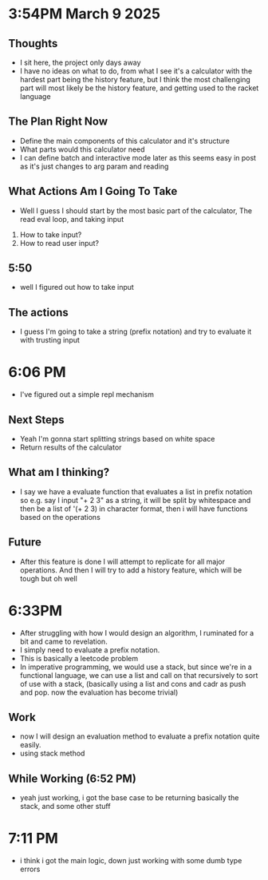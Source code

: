 # 3:54PM March 9 2025

## Thoughts

- I sit here, the project only days away
- I have no ideas on what to do, from what I see it's a calculator with the hardest part being the history feature, but I think the most challenging part will most likely be the history feature, and getting used to the racket language

## The Plan Right Now

- Define the main components of this calculator and it's structure
- What parts would this calculator need
- I can define batch and interactive mode later as this seems easy in post as it's just changes to arg param and reading

## What Actions Am I Going To Take

- Well I guess I should start by the most basic part of the calculator, The read eval loop, and taking input

1. How to take input?
2. How to read user input?

## 5:50

- well I figured out how to take input

## The actions

- I guess I'm going to take a string (prefix notation) and try to evaluate it with trusting input

# 6:06 PM

- I've figured out a simple repl mechanism

## Next Steps

- Yeah I'm gonna start splitting strings based on white space
- Return results of the calculator

## What am I thinking?

- I say we have a evaluate function that evaluates a list in prefix notation so e.g. say I input "+ 2 3" as a string, it will be split by whitespace and then be a list of '(+ 2 3) in character format, then i will have functions based on the operations

## Future

- After this feature is done I will attempt to replicate for all major operations. And then I will try to add a history feature, which will be tough but oh well

# 6:33PM

- After struggling with how I would design an algorithm, I ruminated for a bit and came to revelation.
- I simply need to evaluate a prefix notation.
- This is basically a leetcode problem
- In imperative programming, we would use a stack, but since we're in a functional language, we can use a list and call on that recursively to sort of use with a stack, (basically using a list and cons and cadr as push and pop. now the evaluation has become trivial)

## Work

- now I will design an evaluation method to evaluate a prefix notation quite easily.
- using stack method

## While Working (6:52 PM)

- yeah just working, i got the base case to be returning basically the stack, and some other stuff

# 7:11 PM

- i think i got the main logic, down just working with some dumb type errors
